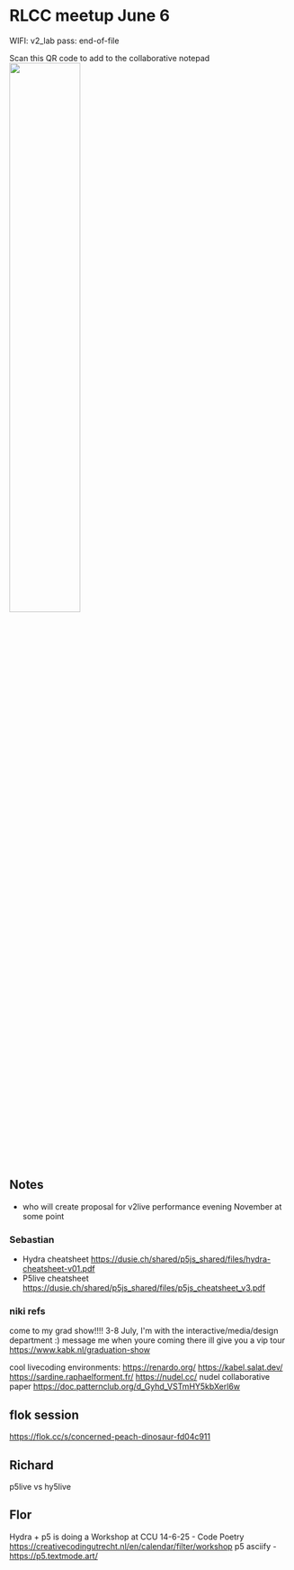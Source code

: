 # RLCC meetup June 6 

WIFI: v2_lab 
pass: end-of-file

Scan this QR code to add to the collaborative notepad
<img src="https://hackmd.io/_uploads/S1MlU5gQxl.png" width=50%>


## Notes
- who will create proposal for v2live performance evening November at some point


### Sebastian
- Hydra cheatsheet
https://dusie.ch/shared/p5js_shared/files/hydra-cheatsheet-v01.pdf
- P5live cheatsheet https://dusie.ch/shared/p5js_shared/files/p5js_cheatsheet_v3.pdf

### niki refs
come to my grad show!!!! 3-8 July, I'm with the interactive/media/design department :) message me when youre coming there ill give you a vip tour https://www.kabk.nl/graduation-show

cool livecoding environments:
https://renardo.org/
https://kabel.salat.dev/
https://sardine.raphaelforment.fr/
https://nudel.cc/
nudel collaborative paper https://doc.patternclub.org/d_Gyhd_VSTmHY5kbXerl6w 

## flok session

https://flok.cc/s/concerned-peach-dinosaur-fd04c911



## Richard
p5live vs hy5live

## Flor
Hydra + p5 
is doing a Workshop at CCU 14-6-25 - Code Poetry https://creativecodingutrecht.nl/en/calendar/filter/workshop
p5 asciify - https://p5.textmode.art/